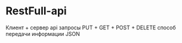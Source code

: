# RestFull-api
Клиент + сервер api
запросы PUT + GET + POST + DELETE
способ передачи информации JSON
